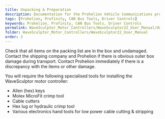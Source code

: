 ```yaml
---
title: Unpacking & Preparation
description: Documentation for the Prohelion Vehicle Communications protocol
tags: [Prohelion, Profinity, CAN Bus Tools, Driver Controls]
keywords: Prohelion, Profinity, CAN Bus Tools, Driver Controls
permalink: WaveSculptor_Motor_Controllers/WaveSculptor22_User_Manual/Unpacking_&_Preparation.html
folder: WaveSculptor_Motor_Controllers/WaveSculptor22_User_Manual
order: 2
---
```


Check that all items on the packing list are in the box and undamaged.  Contact the shipping company and Prohelion if there is obvious outer box damage during transport.  Contact Prohelion immediately if there is a discrepancy with the items or other damage.  

You will require the following specialised tools for installing the WaveSculptor motor controller:

*   Allen (hex) keys
*   Molex MicroFit crimp tool
*   Cable cutters
*   Hex lug or hydraulic crimp tool
*   Various electronics hand tools for low power cable cutting & stripping
